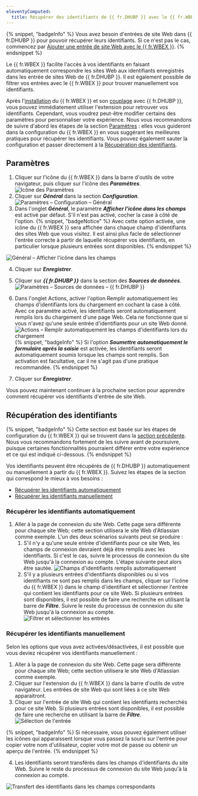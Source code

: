 ```yaml
---
eleventyComputed:
  title: Récupérer des identifiants de {{ fr.DHUBP }} avec le {{ fr.WBEX }}
---
```

{% snippet, "badgeInfo" %}
Vous avez besoin d'entrées de site Web dans {{ fr.DHUBP }} pour pouvoir récupérer leurs identifiants. Si ce n'est pas le cas, commencez par [Ajouter une entrée de site Web avec le {{ fr.WBEX }}](/fr/hub/workspace-browser-extension/using-workspace-browser-extension/using-workspace-browser-extension-with-hub-personal/add-entry-hub-personal-workspace-browser-extension/).
{% endsnippet %}

Le {{ fr.WBEX }} facilite l'accès à vos identifiants en faisant automatiquement correspondre les sites Web aux identifiants enregistrés dans les entrée de sites Web de {{ fr.DHUBP }}. Il est également possible de filtrer vos entrées avec le {{ fr.WBEX }} pour trouver manuellement vos identifiants.

Après l'[installation](/fr/hub/workspace-browser-extension/installation/) du {{ fr.WBEX }} et son [couplage](/fr/hub/workspace-browser-extension/first-login-workspace-browser-extension/hub-personal/) avec {{ fr.DHUBP }}, vous pouvez immédiatement utiliser l'extension pour retrouver vos identifiants. Cependant, vous voudrez peut-être modifier certains des paramètres pour personnaliser votre expérience. Nous vous recommandons de suivre d'abord les étapes de la section [Paramètres](#paramètres) : elles vous guideront dans la configuration du {{ fr.WBEX }} en vous suggérant les meilleures pratiques pour récupérer les identifiants. Vous pouvez également sauter la configuration et passer directement à la [Récupération des identifiants](#récupération-des-identifiants).

## Paramètres

1. Cliquer sur l'icône du {{ fr.WBEX }} dans la barre d'outils de votre navigateur, puis cliquer sur l'icône des ***Paramètres***.
![Icône des Paramètres](https://cdnweb.devolutions.net/docs/fr/hub/Hub2126.png)
1. Cliquer sur ***Général*** dans la section ***Configuration***.
![Paramètres – Configuration – Général](https://cdnweb.devolutions.net/docs/fr/hub/Hub2118.png)
1. Dans l'onglet ***Général***, le paramètre ***Afficher l'icône dans les champs*** est activé par défaut. S'il n'est pas activé, cocher la case à côté de l'option.
{% snippet, "badgeNotice" %}
Avec cette option activée, une icône du {{ fr.WBEX }} sera affichée dans chaque champ d'identifiants des sites Web que vous visitez. Il est ainsi plus facle de sélectionner l'entrée correcte à partir de laquelle récupérer vos identifiants, en particulier lorsque plusieurs entrées sont disponibles.
{% endsnippet %}

![Général – Afficher l'icône dans les champs](https://cdnweb.devolutions.net/docs/fr/hub/Hub2119.png)

4. Cliquer sur ***Enregistrer***.
1. Cliquer sur ***{{ fr.DHUBP }}*** dans la section des ***Sources de données***.
![Paramètres – Sources de données – {{ fr.DHUBP }}](https://cdnweb.devolutions.net/docs/fr/hub/Hub2127.png)
1. Dans l'onglet Actions, activer l'option Remplir automatiquement les champs d'identifiants lors du chargement en cochant la case à côté. Avec ce paramètre activé, les identifiants seront automatiquement remplis lors du chargement d'une page Web. Cela ne fonctionne que si vous n'avez qu'une seule entrée d'identifiants pour un site Web donné.
![Actions – Remplir automatiquement les champs d'identifiants lors du chargement](https://cdnweb.devolutions.net/docs/fr/hub/Hub2128.png)
{% snippet, "badgeInfo" %}
Si l'option ***Soumettre automatiquement le formulaire après la saisie*** est activée, les identifiants seront automatiquement soumis lorsque les champs sont remplis. Son activation est facultative, car il ne s'agit pas d'une pratique recommandée.
{% endsnippet %}

7. Cliquer sur ***Enregistrer***.

Vous pouvez maintenant continuer à la prochaine section pour apprendre comment récupérer vos identifiants d'entrée de site Web.

## Récupération des identifiants

{% snippet, "badgeInfo" %}
Cette section est basée sur les étapes de configuration du {{ fr.WBEX }} qui se trouvent dans la [section précédente](#paramètres). Nous vous recommandons fortement de les suivre avant de poursuivre, puisque certaines fonctionnalités pourraient différer entre votre expérience et ce qui est indiqué ci-dessous.
{% endsnippet %}

Vos identifiants peuvent être récupérés de {{ fr.DHUBP }} automatiquement ou manuellement à partir du {{ fr.WBEX }}. Suivez les étapes de la section qui correspond le mieux à vos besoins :

* [Récupérer les identifiants automatiquement](#récupérer-les-identifiants-automatiquement)
* [Récupérer les identifiants manuellement](#récupérer-les-identifiants-manuellement)

### Récupérer les identifiants automatiquement

1. Aller à la page de connexion du site Web. Cette page sera différente pour chaque site Web; cette section utilisera le site Web d'Atlassian comme exemple. L'un des deux scénarios suivants peut se produire :
    1. S'il n'y a qu'une seule entrée d'identifiants pour ce site Web, les champs de connexion devraient déjà être remplis avec les identifiants. Si c'est le cas, suivre le processus de connexion du site Web jusqu'à la connexion au compte. L'étape suivante peut alors être sautée.
    ![Champs d'identifiants remplis automatiquement](https://cdnweb.devolutions.net/docs/fr/hub/Hub2122.png)
    1. S'il y a plusieurs entrées d'identifiants disponibles ou si vos identifiants ne sont pas remplis dans les champs, cliquer sur l'icône du {{ fr.WBEX }} dans le champ d'identifiant et sélectionner l'entrée qui contient les identifiants pour ce site Web. Si plusieurs entrées sont disponibles, il est possible de faire une recherche en utilisant la barre de ***Filtre***. Suivre le reste du processus de connexion du site Web jusqu'à la connexion au compte.
    ![Filtrer et sélectionner les entrées](https://cdnweb.devolutions.net/docs/fr/hub/Hub2129.png)

### Récupérer les identifiants manuellement

Selon les options que vous avez activées/désactivées, il est possible que vous deviez récupérer vos identifiants manuellement :

1. Aller à la page de connexion du site Web. Cette page sera différente pour chaque site Web; cette section utilisera le site Web d'Atlassian comme exemple.
1. Cliquer sur l'extension du {{ fr.WBEX }} dans la barre d'outils de votre navigateur. Les entrées de site Web qui sont liées à ce site Web apparaitront.
1. Cliquer sur l'entrée de site Web qui contient les identifiants recherchés pour ce site Web. Si plusieurs entrées sont disponibles, il est possible de faire une recherche en utilisant la barre de ***Filtre***.
![Sélection de l'entrée](https://cdnweb.devolutions.net/docs/fr/hub/Hub2130.png)

{% snippet, "badgeInfo" %}
Si nécessaire, vous pouvez également utiliser les icônes qui apparaissent lorsque vous passez la souris sur l'entrée pour copier votre nom d'utilisateur, copier votre mot de passe ou obtenir un aperçu de l'entrée.
{% endsnippet %}

4. Les identifiants seront transférés dans les champs d'identifiants du site Web. Suivre le reste du processus de connexion du site Web jusqu'à la connexion au compte.

![Transfert des identifiants dans les champs correspondants](https://cdnweb.devolutions.net/docs/fr/hub/Hub2124.png)
